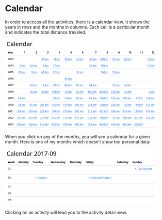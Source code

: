 # Calendar

In order to access all the activities, there is a calendar view. It shows the years in rows and the months in columns. Each cell is a particular month and indicates the total distance traveled.

![](calendar-all.png)

When you click on any of the months, you will see a calendar for a given month. Here is one of my months which doesn't show too personal data:

![](calendar-month.png)

Clicking on an activity will lead you to the activity detail view.